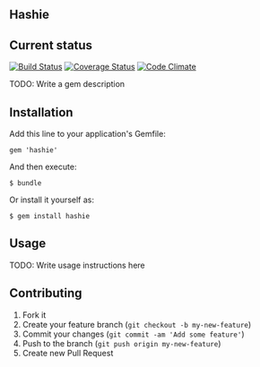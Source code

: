 ## Hashie

## Current status
[![Build Status](https://travis-ci.org/VladShturma/hashie.png?branch=master)](https://travis-ci.org/VladShturma/hashie)
[![Coverage Status](https://coveralls.io/repos/VladShturma/hashie/badge.png?branch=master)](https://coveralls.io/r/VladShturma/hashie?branch=master)
[![Code Climate](https://codeclimate.com/repos/51dd00b056b10255e500b783/badges/8cd6b32eda62205f007c/gpa.png)](https://codeclimate.com/repos/51dd00b056b10255e500b783/feed)

TODO: Write a gem description

## Installation

Add this line to your application's Gemfile:

    gem 'hashie'

And then execute:

    $ bundle

Or install it yourself as:

    $ gem install hashie

## Usage

TODO: Write usage instructions here

## Contributing

1. Fork it
2. Create your feature branch (`git checkout -b my-new-feature`)
3. Commit your changes (`git commit -am 'Add some feature'`)
4. Push to the branch (`git push origin my-new-feature`)
5. Create new Pull Request
